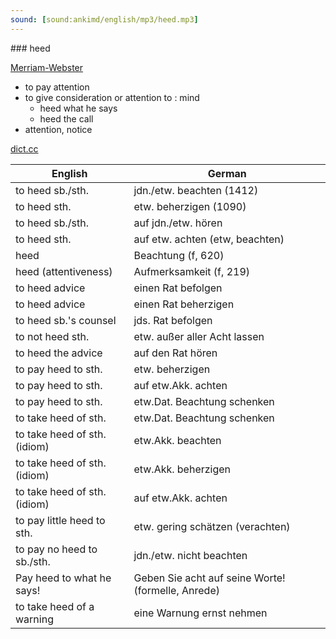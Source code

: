 ```yaml
---
sound: [sound:ankimd/english/mp3/heed.mp3]
---
```


\### heed

[Merriam-Webster](https://www.merriam-webster.com/dictionary/heed)

- to pay attention
- to give consideration or attention to : mind
    - heed what he says
    - heed the call
- attention, notice

[dict.cc](https://www.dict.cc/heed)

| English        | German       |
| -------------- | ------------ |
| to heed sb./sth. | jdn./etw. beachten (1412) |
| to heed sth. | etw. beherzigen (1090) |
| to heed sb./sth. | auf jdn./etw. hören |
| to heed sth. | auf etw. achten (etw, beachten) |
| heed | Beachtung (f, 620) |
| heed (attentiveness) | Aufmerksamkeit (f, 219) |
| to heed advice | einen Rat befolgen |
| to heed advice | einen Rat beherzigen |
| to heed sb.'s counsel | jds. Rat befolgen |
| to not heed sth. | etw. außer aller Acht lassen |
| to heed the advice | auf den Rat hören |
| to pay heed to sth. | etw. beherzigen |
| to pay heed to sth. | auf etw.Akk. achten |
| to pay heed to sth. | etw.Dat. Beachtung schenken |
| to take heed of sth. | etw.Dat. Beachtung schenken |
| to take heed of sth. (idiom) | etw.Akk. beachten |
| to take heed of sth. (idiom) | etw.Akk. beherzigen |
| to take heed of sth. (idiom) | auf etw.Akk. achten |
| to pay little heed to sth. | etw. gering schätzen (verachten) |
| to pay no heed to sb./sth. | jdn./etw. nicht beachten |
| Pay heed to what he says! | Geben Sie acht auf seine Worte! (formelle, Anrede) |
| to take heed of a warning | eine Warnung ernst nehmen |

